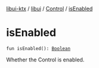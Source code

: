 [libui-ktx](../../index.md) / [libui](../index.md) / [Control](index.md) / [isEnabled](./is-enabled.md)

# isEnabled

`fun isEnabled(): `[`Boolean`](https://kotlinlang.org/api/latest/jvm/stdlib/kotlin/-boolean/index.html)

Whether the Control is enabled.

